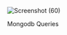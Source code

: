 ![Screenshot (60)](https://github.com/swathimuneeswaran/Mongodb-task/assets/113039047/1860b950-d71e-434c-91ea-80247b78606f)


Mongodb Queries
